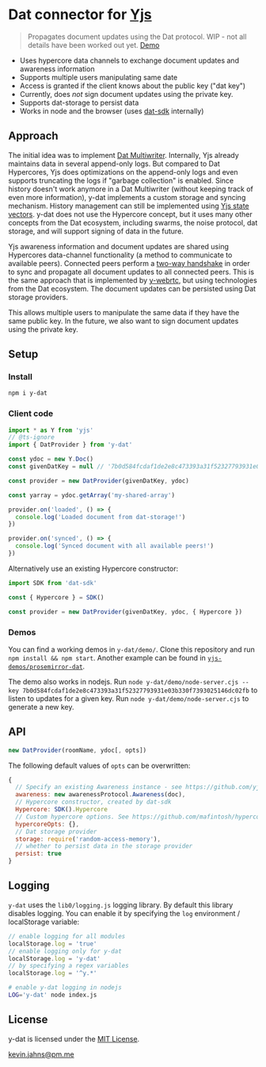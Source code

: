 # Dat connector for [Yjs](https://github.com/yjs/yjs)

> Propagates document updates using the Dat protocol. WIP - not all details have been worked out yet. [Demo](https://demos.yjs.dev/prosemirror-dat/prosemirror-dat.html)

* Uses hypercore data channels to exchange document updates and awareness information
* Supports multiple users manipulating same date
* Access is granted if the client knows about the public key ("dat key")
* Currently, does *not* sign document updates using the private key.
* Supports dat-storage to persist data
* Works in node and the browser (uses [dat-sdk](https://github.com/datproject/sdk) internally)

## Approach

The initial idea was to implement [Dat Multiwriter](https://www.datprotocol.com/deps/0008-multiwriter/). Internally, Yjs already maintains data in several append-only logs. But compared to Dat Hypercores, Yjs does optimizations on the append-only logs and even supports truncating the logs if "garbage collection" is enabled. Since history doesn't work anymore in a Dat Multiwriter (without keeping track of even more information), y-dat implements a custom storage and syncing mechanism. History management can still be implemented using [Yjs state vectors](https://github.com/yjs/yjs#State-Vector). y-dat does not use the Hypercore concept, but it uses many other concepts from the Dat ecosystem, including swarms, the noise protocol, dat storage, and will support signing of data in the future.

Yjs awareness information and document updates are shared using Hypercores data-channel functionality (a method to communicate to available peers). Connected peers perform a [two-way handshake](https://github.com/yjs/yjs#example-sync-two-clients-by-computing-the-differences) in order to sync and propagate all document updates to all connected peers. This is the same approach that is implemented by [y-webrtc](https://github.com/yjs/y-webrtc), but using technologies from the Dat ecosystem. The document updates can be persisted using Dat storage providers.

This allows multiple users to manipulate the same data if they have the same public key. In the future, we also want to sign document updates using the private key.

## Setup

### Install

```sh
npm i y-dat
```

### Client code

```js
import * as Y from 'yjs'
// @ts-ignore
import { DatProvider } from 'y-dat'

const ydoc = new Y.Doc()
const givenDatKey = null // '7b0d584fcdaf1de2e8c473393a31f52327793931e03b330f7393025146dc02fb'

const provider = new DatProvider(givenDatKey, ydoc)

const yarray = ydoc.getArray('my-shared-array')

provider.on('loaded', () => {
  console.log('Loaded document from dat-storage!')
})

provider.on('synced', () => {
  console.log('Synced document with all available peers!')
})
```

Alternatively use an existing Hypercore constructor:

```js
import SDK from 'dat-sdk'

const { Hypercore } = SDK()

const provider = new DatProvider(givenDatKey, ydoc, { Hypercore })
```

### Demos

You can find a working demos in `y-dat/demo/`. Clone this repository and run `npm install && npm start`. Another example can be found in [`yjs-demos/prosemirror-dat`](https://github.com/yjs/yjs-demos/tree/master/prosemirror-dat).

The demo also works in nodejs. Run `node y-dat/demo/node-server.cjs --key 7b0d584fcdaf1de2e8c473393a31f52327793931e03b330f7393025146dc02fb` to listen to updates for a given key. Run `node y-dat/demo/node-server.cjs` to generate a new key.

## API

```js
new DatProvider(roomName, ydoc[, opts])
```

The following default values of `opts` can be overwritten:

```js
{
  // Specify an existing Awareness instance - see https://github.com/yjs/y-protocols
  awareness: new awarenessProtocol.Awareness(doc),
  // Hypercore constructor, created by dat-sdk
  Hypercore: SDK().Hypercore
  // Custom hypercore options. See https://github.com/mafintosh/hypercore#api
  hypercoreOpts: {},
  // Dat storage provider
  storage: require('random-access-memory'),
  // whether to persist data in the storage provider
  persist: true
}
```

## Logging

`y-dat` uses the `lib0/logging.js` logging library. By default this library disables logging. You can enable it by specifying the `log` environment / localStorage variable:

```js
// enable logging for all modules
localStorage.log = 'true'
// enable logging only for y-dat
localStorage.log = 'y-dat'
// by specifying a regex variables
localStorage.log = '^y.*'
```

```sh
# enable y-dat logging in nodejs
LOG='y-dat' node index.js
```

## License
y-dat is licensed under the [MIT License](./LICENSE).

<kevin.jahns@pm.me>
